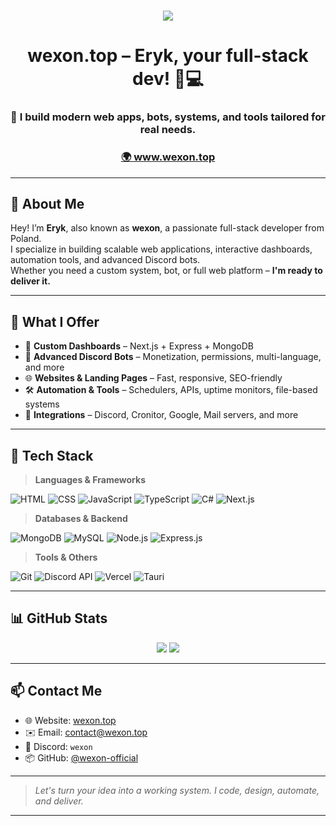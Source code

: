<h1 align="center">
    <img src="https://readme-typing-svg.herokuapp.com/?font=Righteous&size=35&center=true&vCenter=true&width=500&height=70&duration=4000&lines=wexon+:);+Welcome+to+my+profile!;" />
</h1>

<h1 align="center">wexon.top – Eryk, your full-stack dev! 🥸💻</h1>
<h3 align="center">🚀 I build modern web apps, bots, systems, and tools tailored for real needs.</h3>
<h3 align="center"><a href="https://wexon.top" target="_blank">🌍 www.wexon.top</a></h3>

---

## 🧠 About Me

Hey! I’m **Eryk**, also known as **wexon**, a passionate full-stack developer from Poland.  
I specialize in building scalable web applications, interactive dashboards, automation tools, and advanced Discord bots.  
Whether you need a custom system, bot, or full web platform – **I'm ready to deliver it.**

---

## 💼 What I Offer

- 🔧 **Custom Dashboards** – Next.js + Express + MongoDB
- 🤖 **Advanced Discord Bots** – Monetization, permissions, multi-language, and more
- 🌐 **Websites & Landing Pages** – Fast, responsive, SEO-friendly
- 🛠️ **Automation & Tools** – Schedulers, APIs, uptime monitors, file-based systems
- 🧩 **Integrations** – Discord, Cronitor, Google, Mail servers, and more

---

## 🧰 Tech Stack

> **Languages & Frameworks**

![HTML](https://img.shields.io/badge/-HTML-E34F26?logo=html5&logoColor=white)
![CSS](https://img.shields.io/badge/-CSS-1572B6?logo=css3&logoColor=white)
![JavaScript](https://img.shields.io/badge/-JavaScript-F7DF1E?logo=javascript&logoColor=black)
![TypeScript](https://img.shields.io/badge/-TypeScript-3178C6?logo=typescript&logoColor=white)
![C#](https://img.shields.io/badge/-CSharp-239120?logo=csharp&logoColor=white)
![Next.js](https://img.shields.io/badge/-Next.js-000000?logo=nextdotjs&logoColor=white)

> **Databases & Backend**

![MongoDB](https://img.shields.io/badge/-MongoDB-47A248?logo=mongodb&logoColor=white)
![MySQL](https://img.shields.io/badge/-MySQL-4479A1?logo=mysql&logoColor=white)
![Node.js](https://img.shields.io/badge/-Node.js-339933?logo=nodedotjs&logoColor=white)
![Express.js](https://img.shields.io/badge/-Express.js-000000?logo=express&logoColor=white)

> **Tools & Others**

![Git](https://img.shields.io/badge/-Git-F05032?logo=git&logoColor=white)
![Discord API](https://img.shields.io/badge/-Discord-5865F2?logo=discord&logoColor=white)
![Vercel](https://img.shields.io/badge/-Vercel-000000?logo=vercel&logoColor=white)
![Tauri](https://img.shields.io/badge/-Tauri-FFC131?logo=tauri&logoColor=black)

---

## 📊 GitHub Stats

<p align="center">
  <img src="https://github-readme-stats.vercel.app/api?username=wexon-official&show_icons=true&theme=radical&border_radius=10" />
  <img src="https://github-readme-stats.vercel.app/api/top-langs/?username=wexon-official&layout=compact&theme=radical" />
</p>

---

## 📫 Contact Me

- 🌐 Website: [wexon.top](https://wexon.top)
- ✉️ Email: contact@wexon.top
- 💬 Discord: `wexon`  
- 📦 GitHub: [@wexon-official](https://github.com/wexon-official)

---

> *Let's turn your idea into a working system. I code, design, automate, and deliver.*

---

